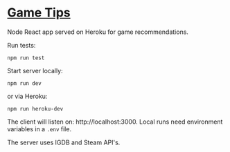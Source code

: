 # [Game Tips](http://hookmeupwithagame.herokuapp.com/)

Node React app served on Heroku for game recommendations.

Run tests:
```
npm run test
```

Start server locally:
```
npm run dev
```
or via Heroku:
```
npm run heroku-dev
```
The client will listen on: http://localhost:3000.
Local runs need environment variables in a `.env` file.

The server uses IGDB and Steam API's.
